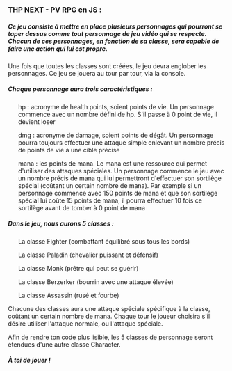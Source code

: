 <h3>THP NEXT - PV RPG en JS :</h3>

<h5>Ce jeu consiste à mettre en place plusieurs personnages qui pourront se taper dessus comme tout personnage de jeu vidéo qui se respecte. Chacun de ces personnages, en fonction de sa classe, sera capable de faire une action qui lui est propre.</h5>

<p>Une fois que toutes les classes sont créées, le jeu devra englober les personnages. Ce jeu se jouera au tour par tour, via la console.</p>

<h5>Chaque personnage aura trois caractéristiques :</h5>

<ul>hp : acronyme de health points, soient points de vie. Un personnage commence avec un nombre défini de hp. S'il passe à 0 point de vie, il devient loser</ul>
<ul>dmg : acronyme de damage, soient points de dégât. Un personnage pourra toujours effectuer une attaque simple enlevant un nombre précis de points de vie à une cible précise</ul>
<ul>mana : les points de mana. Le mana est une ressource qui permet d'utiliser des attaques spéciales. Un personnage commence le jeu avec un nombre précis de mana qui lui permettront d'effectuer son sortilège spécial (coûtant un certain nombre de mana). Par exemple si un personnage commence avec 150 points de mana et que son sortilège spécial lui coûte 15 points de mana, il pourra effectuer 10 fois ce sortilège avant de tomber à 0 point de mana</ul>

<h5>Dans le jeu, nous aurons 5 classes :</h5>

<ul>La classe Fighter (combattant équilibré sous tous les bords)</ul>
<ul>La classe Paladin (chevalier puissant et défensif)</ul>
<ul>La classe Monk (prêtre qui peut se guérir)</ul>
<ul>La classe Berzerker (bourrin avec une attaque élevée)</ul>
<ul>La classe Assassin (rusé et fourbe)</ul>

<p>Chacune des classes aura une attaque spéciale spécifique à la classe, coûtant un certain nombre de mana. Chaque tour le joueur choisira s'il désire utiliser l'attaque normale, ou l'attaque spéciale.</p>

<p>Afin de rendre ton code plus lisible, les 5 classes de personnage seront étendues d'une autre classe Character.</p>

<h5> À toi de jouer ! </h5>